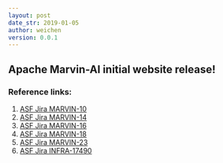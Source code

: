 ```yaml
---
layout: post
date_str: 2019-01-05
author: weichen
version: 0.0.1
---
```

<!--
{% comment %}
Licensed to the Apache Software Foundation (ASF) under one or more
contributor license agreements.  See the NOTICE file distributed with
this work for additional information regarding copyright ownership.
The ASF licenses this file to you under the Apache License, Version 2.0
(the "License"); you may not use this file except in compliance with
the License.  You may obtain a copy of the License at

http://www.apache.org/licenses/LICENSE-2.0

Unless required by applicable law or agreed to in writing, software
distributed under the License is distributed on an "AS IS" BASIS,
WITHOUT WARRANTIES OR CONDITIONS OF ANY KIND, either express or implied.
See the License for the specific language governing permissions and
limitations under the License.
{% endcomment %}
-->

## Apache Marvin-AI initial website release!

### Reference links:

1. [ASF Jira MARVIN-10](https://issues.apache.org/jira/browse/MARVIN-10)
2. [ASF Jira MARVIN-14](https://issues.apache.org/jira/browse/MARVIN-14)
3. [ASF Jira MARVIN-16](https://issues.apache.org/jira/browse/MARVIN-16)
4. [ASF Jira MARVIN-18](https://issues.apache.org/jira/browse/MARVIN-18)
5. [ASF Jira MARVIN-23](https://issues.apache.org/jira/browse/MARVIN-23)
6. [ASF Jira INFRA-17490](https://issues.apache.org/jira/browse/INFRA-17490)
